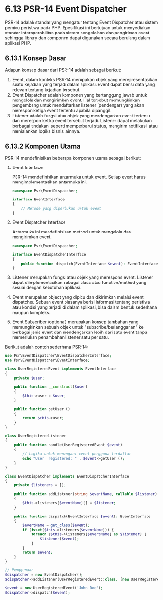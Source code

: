 # 6.13 PSR-14 Event Dispatcher

PSR-14 adalah standar yang mengatur tentang Event Dispatcher atau sistem pemicu peristiwa pada PHP. Spesifikasi ini bertujuan untuk menyediakan standar interoperabilitas pada sistem pengelolaan dan pengiriman event sehingga library dan componen dapat digunakan secara berulang dalam aplikasi PHP.

## 6.13.1 Konsep Dasar

Adapun konsep dasar dari PSR-14 adalah sebagai berikut:

1. Event, dalam konteks PSR-14 merupakan objek yang merepresentasikan suatu kejadian yang terjadi dalam aplikasi. Event dapat berisi data yang relevan tentang kejadian tersebut.
2. Event Dispatcher adalah komponen yang bertanggung jawab untuk mengelola dan mengirimkan event. Hal tersebut memungkinkan pengembang untuk mendaftarkan listener (pendengar) yang akan merespon ketiga event tertentu apabila dipanggil.
3. Listener adalah fungsi atau objek yang mendengarkan event tertentu dan merespon ketika event tersebut terjadi. Listener dapat melakukan berbagai tindakan, seperti memperbarui status, mengirim notifikasi, atau menjalankan logika bisnis lainnya.

## 6.13.2 Komponen Utama

PSR-14 mendefinisikan beberapa komponen utama sebagai berikut:

1. Event Interface
    
    PSR-14 mendefinisikan antarmuka untuk event. Setiap event harus mengimplementasikan antarmuka ini.
    
    ```php
    namespace Psr\EventDispatcher;
    
    interface EventInterface
    {
        // Metode yang diperlukan untuk event
    }
    ```
    
2. Event Dispatcher Interface
    
    Antarmuka ini mendefinisikan method untuk mengelola dan mengirimkan event.
    
    ```php
    namespace Psr\EventDispatcher;
    
    interface EventDispatcherInterface
    {
        public function dispatch(EventInterface $event): EventInterface;
    }
    
    ```
    
3. Listener merupakan fungsi atau objek yang merespons event. Listener dapat diimplementasikan sebagai class atau function/method yang sesuai dengan kebutuhan aplikasi.
4. Event merupakan object yang dipicu dan dikirimkan melalui event dispatcher. Sebuah event biasanya berisi informasi tentang peristiwa atau kondisi yang terjadi di dalam aplikasi, bisa dalam bentuk sederhana maupun kompleks.
5. Event Subscriber (optional)  merupakan konsep tambahan yang memungkinkan sebuah objek untuk "subscribe/berlangganan" ke berbagai jenis event dan mendengarkan lebih dari satu event tanpa memerlukan penambahan listener satu per satu.

Berikut adalah contoh sederhana PSR-14:

```php
use Psr\EventDispatcher\EventDispatcherInterface;
use Psr\EventDispatcher\EventInterface;

class UserRegisteredEvent implements EventInterface
{
    private $user;

    public function __construct($user)
    {
        $this->user = $user;
    }

    public function getUser ()
    {
        return $this->user;
    }
}

class UserRegisteredListener
{
    public function handle(UserRegisteredEvent $event)
    {
        // Logika untuk menangani event pengguna terdaftar
        echo "User  registered: " . $event->getUser ();
    }
}

class EventDispatcher implements EventDispatcherInterface
{
    private $listeners = [];

    public function addListener(string $eventName, callable $listener)
    {
        $this->listeners[$eventName][] = $listener;
    }

    public function dispatch(EventInterface $event): EventInterface
    {
        $eventName = get_class($event);
        if (isset($this->listeners[$eventName])) {
            foreach ($this->listeners[$eventName] as $listener) {
                $listener($event);
            }
        }
        return $event;
    }
}

// Penggunaan
$dispatcher = new EventDispatcher();
$dispatcher->addListener(UserRegisteredEvent::class, [new UserRegisteredListener(), 'handle']);

$event = new UserRegisteredEvent('John Doe');
$dispatcher->dispatch($event);
```